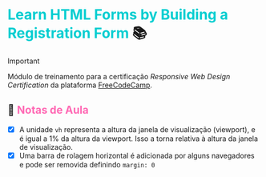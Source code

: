 # <font color='darkturquoise'><strong>Learn HTML Forms by Building a Registration Form</strong></font> :books:

> [!IMPORTANT]
> Módulo de treinamento para a certificação _Responsive Web Design Certification_ da plataforma  [FreeCodeCamp](https://www.freecodecamp.org/learn/2022/responsive-web-design/).


## :memo: <font color='hotpink'><strong>Notas de Aula</strong></font>


- [x] A unidade `vh` representa a altura da janela de visualização (viewport), e é igual a 1% da altura da viewport. Isso a torna relativa à altura da janela de visualização.
- [x] Uma barra de rolagem horizontal é adicionada por alguns navegadores e pode ser removida definindo `margin: 0`